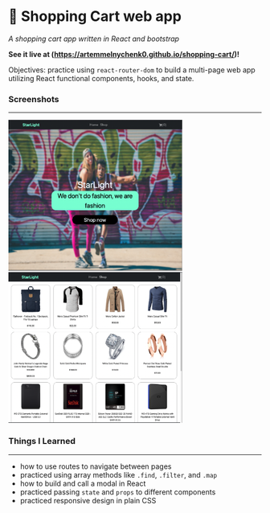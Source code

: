 # 🛒 Shopping Cart web app

*A shopping cart app written in React and bootstrap*

**See it live at (https://artemmelnychenk0.github.io/shopping-cart/)!** 

Objectives: practice using `react-router-dom` to build a multi-page web app utilizing React functional components, hooks, and state.

### Screenshots
-----

<img src="src/assets/screenshots/screen1.png" height="300px">&nbsp;&nbsp;&nbsp;<img src="src/assets/screenshots/screen2.png" height="300px">

### Things I Learned
-----

- how to use routes to navigate between pages
- practiced using array methods like `.find`, `.filter`, and `.map`
- how to build and call a modal in React
- practiced passing `state` and `props` to different components
- practiced responsive design in plain CSS